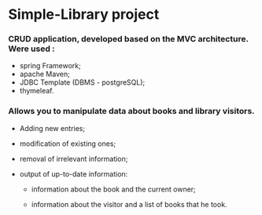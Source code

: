 # Simple-Library project
### CRUD application, developed based on the MVC architecture. Were used :
- spring Framework;
- apache Maven;
- JDBC Template (DBMS - postgreSQL);
- thymeleaf.
### Allows you to manipulate data about books and library visitors.
- Adding new entries;
- modification of existing ones;
- removal of irrelevant information;
- output of up-to-date information:

    - information about the book and the current owner;
    
    - information about the visitor and a list of books that he took.
